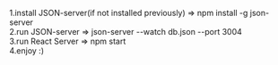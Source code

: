 1.install JSON-server(if not installed previously) => npm install -g json-server<br/>
2.run JSON-server => json-server --watch db.json --port 3004<br/>
3.run React Server => npm start<br/>
4.enjoy :)
